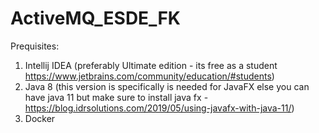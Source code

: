 # ActiveMQ_ESDE_FK

Prequisites:

1. Intellij IDEA (preferably Ultimate edition - its free as a student https://www.jetbrains.com/community/education/#students)
2. Java 8 (this version is specifically is needed for JavaFX else you can have java 11 but make sure to install java fx - https://blog.idrsolutions.com/2019/05/using-javafx-with-java-11/)
3. Docker
